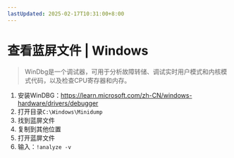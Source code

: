 ```yaml
---
lastUpdated: 2025-02-17T10:31:00+8:00
---
```


# 查看蓝屏文件 | Windows

> WinDbg是一个调试器，可用于分析故障转储、调试实时用户模式和内核模式代码，以及检查CPU寄存器和内存。

1. 安装WinDBG：<https://learn.microsoft.com/zh-CN/windows-hardware/drivers/debugger>
2. 打开目录```C:\Windows\Minidump```
3. 找到蓝屏文件
4. 复制到其他位置
5. 打开蓝屏文件
6. 输入：```!analyze -v```
